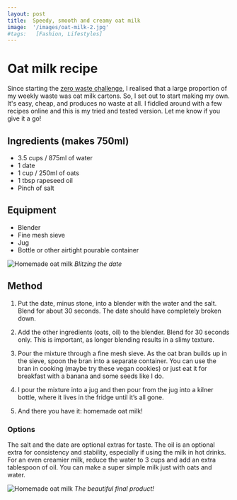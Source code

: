 ```yaml
---
layout: post
title:  Speedy, smooth and creamy oat milk
image:  '/images/oat-milk-2.jpg'
#tags:   [Fashion, Lifestyles]
---
```


# Oat milk recipe

Since starting the [zero waste challenge](https://changeitup.org.uk/zero-waste-food-packaging/), I realised that a large proportion of my weekly waste was oat milk cartons. So, I set out to start making my own. It's easy, cheap, and produces no waste at all. I fiddled around with a few recipes online and this is my tried and tested version. Let me know if you give it a go!

## Ingredients (makes 750ml)
- 3.5 cups / 875ml of water
- 1 date
- 1 cup / 250ml of oats
- 1 tbsp rapeseed oil
- Pinch of salt

## Equipment
- Blender
- Fine mesh sieve
- Jug
- Bottle or other airtight pourable container

![Homemade oat milk]({{site.baseurl}}/images/oat-milk-1.jpg)
*Blitzing the date*

## Method

1. Put the date, minus stone, into a blender with the water and the salt. Blend for about 30 seconds. The date should have completely broken down.

2. Add the other ingredients (oats, oil) to the blender. Blend for 30 seconds only. This is important, as longer blending results in a slimy texture.

3. Pour the mixture through a fine mesh sieve. As the oat bran builds up in the sieve, spoon the bran into a separate container. You can use the bran in cooking (maybe try these vegan cookies) or just eat it for breakfast with a banana and some seeds like I do. 

4. I pour the mixture into a jug and then pour from the jug into a kilner bottle, where it lives in the fridge until it’s all gone. 

5. And there you have it: homemade oat milk! 

### Options
The salt and the date are optional extras for taste. The oil is an optional extra for consistency and stability, especially if using the milk in hot drinks. For an even creamier milk, reduce the water to 3 cups and add an extra tablespoon of oil. You can make a super simple milk just with oats and water. 

![Homemade oat milk]({{site.baseurl}}/images/oat-milk-3.jpg)
*The beautiful final product!*
